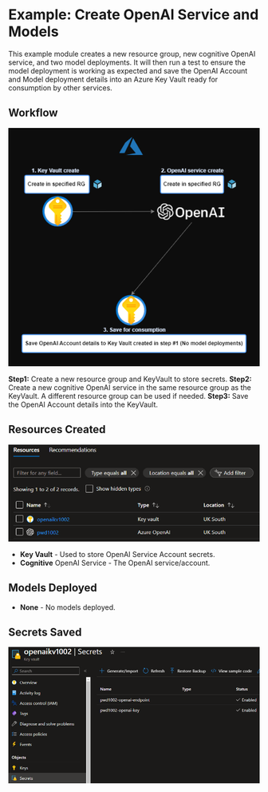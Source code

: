 # Example: Create OpenAI Service and Models

This example module creates a new resource group, new cognitive OpenAI service, and two model deployments. It will then run a test to ensure the model deployment is working as expected and save the OpenAI Account and Model deployment details into an Azure Key Vault ready for consumption by other services.

## Workflow

![image.png](https://raw.githubusercontent.com/Pwd9000-ML/terraform-azurerm-openai-service/master/assets/Example2.png)

**Step1:** Create a new resource group and KeyVault to store secrets.
**Step2:** Create a new cognitive OpenAI service in the same resource group as the KeyVault. A different resource group can be used if needed.
**Step3:** Save the OpenAI Account details into the KeyVault.

## Resources Created

![image.png](https://raw.githubusercontent.com/Pwd9000-ML/terraform-azurerm-openai-service/master/assets/Resources2.png)

- **Key Vault** - Used to store OpenAI Service Account secrets.
- **Cognitive** OpenAI Service - The OpenAI service/account.

## Models Deployed

- **None** - No models deployed.

## Secrets Saved

![image.png](https://raw.githubusercontent.com/Pwd9000-ML/terraform-azurerm-openai-service/master/assets/var-secrets2.png)

<!-- BEGIN_TF_DOCS -->

<!-- END_TF_DOCS -->